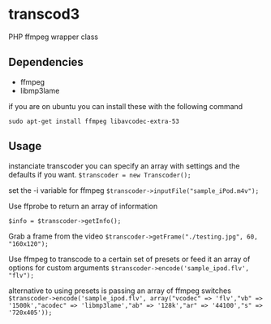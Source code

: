 transcod3
=========

PHP ffmpeg wrapper class

Dependencies
------------

* ffmpeg
* libmp3lame

if you are on ubuntu you can install these with the following command

`sudo apt-get install ffmpeg libavcodec-extra-53`


Usage
-----

instanciate transcoder you can specify an array with settings and the defaults if you want.
`$transcoder = new Transcoder();`

set the -i variable for ffmpeg
`$transcoder->inputFile("sample_iPod.m4v");`

Use ffprobe to return an array of information

`$info = $transcoder->getInfo();`

Grab a frame from the video
`$transcoder->getFrame("./testing.jpg", 60, "160x120");`

Use ffmpeg to transcode to a certain set of presets or feed it an array of options for custom arguments
`$transcoder->encode('sample_ipod.flv', "flv");`

alternative to using presets is passing an array of ffmpeg switches
`$transcoder->encode('sample_ipod.flv', array("vcodec" => 'flv',"vb" => '1500k',"acodec" => 'libmp3lame',"ab" => '128k',"ar" => '44100',"s" => '720x405'));`

